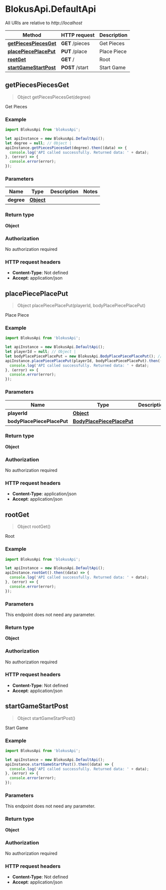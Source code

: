 # BlokusApi.DefaultApi

All URIs are relative to *http://localhost*

Method | HTTP request | Description
------------- | ------------- | -------------
[**getPiecesPiecesGet**](DefaultApi.md#getPiecesPiecesGet) | **GET** /pieces | Get Pieces
[**placePiecePlacePut**](DefaultApi.md#placePiecePlacePut) | **PUT** /place | Place Piece
[**rootGet**](DefaultApi.md#rootGet) | **GET** / | Root
[**startGameStartPost**](DefaultApi.md#startGameStartPost) | **POST** /start | Start Game



## getPiecesPiecesGet

> Object getPiecesPiecesGet(degree)

Get Pieces

### Example

```javascript
import BlokusApi from 'blokusApi';

let apiInstance = new BlokusApi.DefaultApi();
let degree = null; // Object | 
apiInstance.getPiecesPiecesGet(degree).then((data) => {
  console.log('API called successfully. Returned data: ' + data);
}, (error) => {
  console.error(error);
});

```

### Parameters


Name | Type | Description  | Notes
------------- | ------------- | ------------- | -------------
 **degree** | [**Object**](.md)|  | 

### Return type

**Object**

### Authorization

No authorization required

### HTTP request headers

- **Content-Type**: Not defined
- **Accept**: application/json


## placePiecePlacePut

> Object placePiecePlacePut(playerId, bodyPlacePiecePlacePut)

Place Piece

### Example

```javascript
import BlokusApi from 'blokusApi';

let apiInstance = new BlokusApi.DefaultApi();
let playerId = null; // Object | 
let bodyPlacePiecePlacePut = new BlokusApi.BodyPlacePiecePlacePut(); // BodyPlacePiecePlacePut | 
apiInstance.placePiecePlacePut(playerId, bodyPlacePiecePlacePut).then((data) => {
  console.log('API called successfully. Returned data: ' + data);
}, (error) => {
  console.error(error);
});

```

### Parameters


Name | Type | Description  | Notes
------------- | ------------- | ------------- | -------------
 **playerId** | [**Object**](.md)|  | 
 **bodyPlacePiecePlacePut** | [**BodyPlacePiecePlacePut**](BodyPlacePiecePlacePut.md)|  | 

### Return type

**Object**

### Authorization

No authorization required

### HTTP request headers

- **Content-Type**: application/json
- **Accept**: application/json


## rootGet

> Object rootGet()

Root

### Example

```javascript
import BlokusApi from 'blokusApi';

let apiInstance = new BlokusApi.DefaultApi();
apiInstance.rootGet().then((data) => {
  console.log('API called successfully. Returned data: ' + data);
}, (error) => {
  console.error(error);
});

```

### Parameters

This endpoint does not need any parameter.

### Return type

**Object**

### Authorization

No authorization required

### HTTP request headers

- **Content-Type**: Not defined
- **Accept**: application/json


## startGameStartPost

> Object startGameStartPost()

Start Game

### Example

```javascript
import BlokusApi from 'blokusApi';

let apiInstance = new BlokusApi.DefaultApi();
apiInstance.startGameStartPost().then((data) => {
  console.log('API called successfully. Returned data: ' + data);
}, (error) => {
  console.error(error);
});

```

### Parameters

This endpoint does not need any parameter.

### Return type

**Object**

### Authorization

No authorization required

### HTTP request headers

- **Content-Type**: Not defined
- **Accept**: application/json

